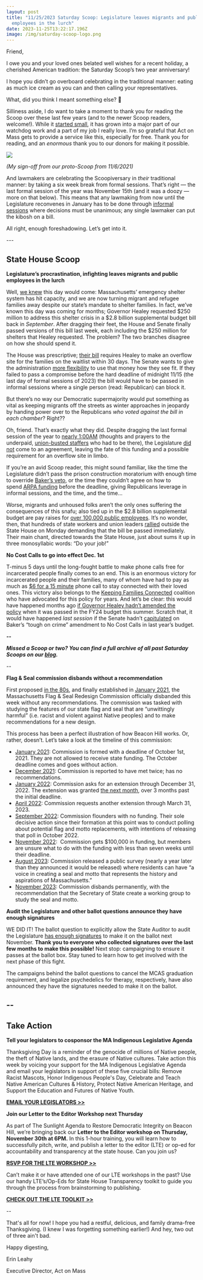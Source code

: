 ```yaml
---
layout: post
title: "11/25/2023 Saturday Scoop: Legislature leaves migrants and public
  employees in the lurch"
date: 2023-11-25T13:22:17.196Z
image: /img/saturday-scoop-logo.png
---
```

Friend,

I owe you and your loved ones belated well wishes for a recent holiday, a cherished American tradition: the Saturday Scoop’s two year anniversary! 

I hope you didn’t go overboard celebrating in the traditional manner: eating as much ice cream as you can and then calling your representatives.

What, did you think I meant something else? 🦃

Silliness aside, I do want to take a moment to thank you for reading the Scoop over these last few years (and to the newer Scoop readers, welcome!). While it [started small](https://actonmass.org/post/2021/11/22/11-13-21-introducing-the-saturday-scoop?utm_medium=&emci=fce5938a-ae8b-ee11-8925-00224832e811&emdi=ea000000-0000-0000-0000-000000000001&ceid={{ContactsEmailID}}), it has grown into a major part of our watchdog work and a part of my job I really love. I’m so grateful that Act on Mass gets to provide a service like this, especially for free. Thank you for reading, and an *enormous* thank you to our donors for making it possible. 

![](/img/screen-shot-2023-11-25-at-11.22.24-am.png)

*(My sign-off from our proto-Scoop from 11/6/2021)*

And lawmakers are celebrating the Scoopiversary in *their* traditional manner: by taking a six week break from formal sessions. That’s right — the last formal session of the year was November 15th (and it was a doozy — more on that below). This means that any lawmaking from now until the Legislature reconvenes in January has to be done through [informal sessions](https://www.instagram.com/p/CygiaUnuIW5/?utm_medium=&emci=fce5938a-ae8b-ee11-8925-00224832e811&emdi=ea000000-0000-0000-0000-000000000001&ceid={{ContactsEmailID}}) where decisions must be unanimous; any single lawmaker can put the kibosh on a bill. 

All right, enough foreshadowing. Let’s get into it.

\---

## State House Scoop

**Legislature’s procrastination, infighting leaves migrants and public employees in the lurch**

Well, [we knew](https://actonmass.org/post/2023/11/04/10-28-2023-saturday-scoop-right-to-shelter-in-jeopardy-healeys-housing-bill-explained?utm_medium=&%7B%7B%7BEngagementData%7D%7D%7D&emci=f03171af-467b-ee11-b004-00224832eb73&emdi=ea000000-0000-0000-0000-000000000001&ceid=%7B%7BContactsEmailID%7D%7D&&{{{EngagementData}}}) this day would come: Massachusetts’ emergency shelter system has hit capacity, and we are now turning migrant and refugee families away despite our state’s mandate to shelter families. In fact, we’ve known this day was coming for months; Governor Healey requested $250 million to address this shelter crisis in a $2.8 billion supplemental budget bill back in *September*. After dragging their feet, the House and Senate finally passed versions of this bill last week, each including the $250 million for shelters that Healey requested. The problem? The two branches disagree on how she should spend it.

The House was prescriptive; [their bill](https://www.recorder.com/Mariano-defends-House-call-for-overflow-shelter-site-52946474?utm_medium=&emci=fce5938a-ae8b-ee11-8925-00224832e811&emdi=ea000000-0000-0000-0000-000000000001&ceid={{ContactsEmailID}}) requires Healey to make an overflow site for the families on the waitlist within 30 days. The Senate wants to give the administration [more flexibility](https://www.masslive.com/politics/2023/11/mass-senate-passes-28b-spending-bill-kills-off-amendment-to-alter-right-to-shelter-law.html?utm_medium=&emci=fce5938a-ae8b-ee11-8925-00224832e811&emdi=ea000000-0000-0000-0000-000000000001&ceid={{ContactsEmailID}}) to use that money how they see fit. If they failed to pass a compromise before the hard deadline of midnight 11/15 (the last day of formal sessions of 2023) the bill would have to be passed in informal sessions where a single person (read: Republican) can block it. 

But there’s no way our Democratic supermajority would put something as vital as keeping migrants off the streets as winter approaches in jeopardy by handing power over to the Republicans *who voted against the bill in each chamber*? Right??

Oh, friend. That’s exactly what they did. Despite dragging the last formal session of the year to [nearly 1:00AM](https://www.masslive.com/politics/2023/11/mass-house-kicks-28b-year-end-budget-bill-to-next-week-after-missing-deadline.html?utm_medium=&emci=fce5938a-ae8b-ee11-8925-00224832e811&emdi=ea000000-0000-0000-0000-000000000001&ceid={{ContactsEmailID}}) (thoughts and prayers to the underpaid, [union-busted staffers](https://www.nbcboston.com/news/local/spilka-senate-sees-no-path-for-employee-union/2792939/?utm_medium=&emci=fce5938a-ae8b-ee11-8925-00224832e811&emdi=ea000000-0000-0000-0000-000000000001&ceid={{ContactsEmailID}}) who had to be there), the Legislature [did not](https://www.wbur.org/news/2023/11/16/mass-legislature-supplemental-funding-shelter-system-negotiation?utm_medium=&emci=fce5938a-ae8b-ee11-8925-00224832e811&emdi=ea000000-0000-0000-0000-000000000001&ceid={{ContactsEmailID}}) come to an agreement, leaving the fate of this funding and a possible requirement for an overflow site in limbo. 

If you’re an avid Scoop reader, this might sound familiar, like the time the Legislature didn’t pass the prison construction moratorium with enough time to override [Baker’s veto](https://www.baystatebanner.com/2022/08/10/baker-vetoes-prison-moratorium/?utm_medium=&emci=fce5938a-ae8b-ee11-8925-00224832e811&emdi=ea000000-0000-0000-0000-000000000001&ceid={{ContactsEmailID}}), or the time they couldn’t agree on how to spend [ARPA funding](https://commonwealthbeacon.org/uncategorized/lawmakers-dont-get-arpa-spending-bill-done/?utm_medium=&emci=fce5938a-ae8b-ee11-8925-00224832e811&emdi=ea000000-0000-0000-0000-000000000001&ceid={{ContactsEmailID}}) before the deadline, giving Republicans leverage in informal sessions, and the time, and the time…

Worse, migrants and unhoused folks aren’t the only ones suffering the consequences of this snafu; also tied up in the $2.8 billion supplemental budget are pay raises for [over 100,000 public employees](https://www.bizjournals.com/boston/news/2023/11/19/100k-public-workers-still-awaiting-raises-due-to-b.html?utm_medium=&emci=fce5938a-ae8b-ee11-8925-00224832e811&emdi=ea000000-0000-0000-0000-000000000001&ceid={{ContactsEmailID}}). It’s no wonder, then, that hundreds of state workers and union leaders [rallied](https://www.bostonglobe.com/2023/11/20/metro/legislature-spending-bill/?utm_medium=&emci=fce5938a-ae8b-ee11-8925-00224832e811&emdi=ea000000-0000-0000-0000-000000000001&ceid={{ContactsEmailID}}) outside the State House on Monday demanding that the bill be passed immediately. Their main chant, directed towards the State House, just about sums it up in three monosyllabic words: “Do your job!” 

**No Cost Calls to go into effect Dec. 1st**

T-minus 5 days until the long-fought battle to make phone calls free for incarcerated people finally comes to an end. This is an enormous victory for incarcerated people and their families, many of whom have had to pay as much as [$6 for a 15 minute](https://www.wbur.org/cognoscenti/2020/01/27/cost-of-phone-calls-prison-bonita-tenneriello-elizabeth-matos?utm_medium=&emci=fce5938a-ae8b-ee11-8925-00224832e811&emdi=ea000000-0000-0000-0000-000000000001&ceid={{ContactsEmailID}}) phone call to stay connected with their loved ones. This victory also belongs to the [Keeping Families Connected](https://nocostcallsma.org/?page_id=14&utm_medium=&emci=fce5938a-ae8b-ee11-8925-00224832e811&emdi=ea000000-0000-0000-0000-000000000001&ceid={{ContactsEmailID}}) coalition who have advocated for this policy for years. And let’s be clear: this would have happened months ago [if Governor Healey hadn’t amended the policy](https://actonmass.org/post/2023/11/04/10-07-2023-saturday-scoop-rep-connolly-also-debuts-original-song-and-no-were-not-kidding?utm_medium=&emci=fce5938a-ae8b-ee11-8925-00224832e811&emdi=ea000000-0000-0000-0000-000000000001&ceid={{ContactsEmailID}}) when it was passed in the FY24 budget this summer. Scratch that, it would have happened *last session* if the Senate hadn’t [capitulated](https://www.progressivemass.com/how-the-ma-senate-colluded-with-charlie-baker-to-defeat-no-cost-calls/?utm_medium=&emci=fce5938a-ae8b-ee11-8925-00224832e811&emdi=ea000000-0000-0000-0000-000000000001&ceid={{ContactsEmailID}}) on Baker’s “tough on crime” amendment to No Cost Calls in last year’s budget. 

***\--***

***Missed a Scoop or two? You can find a full archive of all past Saturday Scoops on our [blog](https://actonmass.org/blog?utm_medium=&{{{EngagementData}}}&emci=25102f50-235a-ee11-9937-00224832eb73&emdi=ea000000-0000-0000-0000-000000000001&ceid={{ContactsEmailID}}).***

*\--*

**Flag & Seal commission disbands without a recommendation**

First proposed [in the 80s](https://www.bostonglobe.com/2021/11/28/metro/nearly-year-later-panel-rethinking-massachusetts-state-seal-is-behind-schedule-still-shorthanded/?emci=b844da8d-a154-ec11-94f6-0050f2e65e9b&emdi=ea000000-0000-0000-0000-000000000001&ceid=%7B%7BContactsEmailID%7D%7D&utm_medium=&{{{EngagementData}}}), and finally established in [January 2021](https://www.cbsnews.com/boston/news/baker-approves-commission-to-redesign-massachusetts-state-seal/?utm_medium=&emci=fce5938a-ae8b-ee11-8925-00224832e811&emdi=ea000000-0000-0000-0000-000000000001&ceid={{ContactsEmailID}}), the Massachusetts Flag & Seal Redesign Commission officially disbanded this week without any recommendations. The commission was tasked with studying the features of our state flag and seal that are “unwittingly harmful” (i.e. racist and violent against Native peoples) and to make recommendations for a new design. 

This process has been a perfect illustration of how Beacon Hill works. Or, rather, doesn’t. Let’s take a look at the timeline of this commission: 

* [January 2021](https://www.cbsnews.com/boston/news/baker-approves-commission-to-redesign-massachusetts-state-seal/?utm_medium=&emci=fce5938a-ae8b-ee11-8925-00224832e811&emdi=ea000000-0000-0000-0000-000000000001&ceid={{ContactsEmailID}}): Commission is formed with a deadline of October 1st, 2021. They are not allowed to receive state funding. The October deadline comes and goes without action.
* [December 2021](https://actonmass.org/post/2021/12/06/12-04-21-saturday-scoop-6-reps-4-billion?emci=bc44d5cf-357b-ec11-94f6-c896650d4442&emdi=ea000000-0000-0000-0000-000000000001&ceid=%7B%7BContactsEmailID%7D%7D&utm_medium=&{{{EngagementData}}}): Commission is reported to have met twice; has no recommendations.
* [January 2022](https://actonmass.org/post/2022/01/25/01-22-22-saturday-scoop-covid-relief-bill-on-its-way-rally-today?utm_medium=&emci=fce5938a-ae8b-ee11-8925-00224832e811&emdi=ea000000-0000-0000-0000-000000000001&ceid={{ContactsEmailID}}): Commission asks for an extension through December 31, 2022. The extension was granted [the next month](https://actonmass.org/post/2022/03/03/02-19-22-saturday-scoop-drivers-license-bill-passed-the-house-how-it-happened?utm_medium=&emci=fce5938a-ae8b-ee11-8925-00224832e811&emdi=ea000000-0000-0000-0000-000000000001&ceid={{ContactsEmailID}}), over 3 months past the initial deadline. 
* [April 2022](https://www.wgbh.org/news/politics/2022-04-19/commission-to-review-mass-state-seal-and-motto-struggling-to-get-the-job-done?utm_medium=&emci=fce5938a-ae8b-ee11-8925-00224832e811&emdi=ea000000-0000-0000-0000-000000000001&ceid={{ContactsEmailID}}): Commission requests another extension through March 31, 2023.
* [September 2022](https://actonmass.org/post/2022/10/26/09-17-2022-saturday-scoop-primary-night-results-what-comes-next?utm_medium=&emci=fce5938a-ae8b-ee11-8925-00224832e811&emdi=ea000000-0000-0000-0000-000000000001&ceid={{ContactsEmailID}}): Commission flounders with no funding. Their sole decisive action since their formation at this point was to conduct polling about potential flag and motto replacements, with intentions of releasing that poll in October 2022. 
* [November 2022](https://www.wgbh.org/news/politics/2022-11-15/for-massachusetts-no-news-of-a-new-state-seal-or-motto?utm_medium=&emci=fce5938a-ae8b-ee11-8925-00224832e811&emdi=ea000000-0000-0000-0000-000000000001&ceid={{ContactsEmailID}}):  Commission gets $100,000 in funding, but members are unsure what to do with the funding with less than seven weeks until their deadline. 
* [August 2023](https://www.wbur.org/news/2023/08/21/state-seal-motto-commission-survey?utm_medium=&emci=fce5938a-ae8b-ee11-8925-00224832e811&emdi=ea000000-0000-0000-0000-000000000001&ceid={{ContactsEmailID}}): Commission released a public survey (nearly a year later than they announced it would be released) where residents can have “a voice in creating a seal and motto that represents the history and aspirations of Massachusetts.”
* [November 2023](https://www.bostonglobe.com/2023/11/15/metro/massachusetts-state-seal-motto-commission-native-american/?utm_medium=&emci=fce5938a-ae8b-ee11-8925-00224832e811&emdi=ea000000-0000-0000-0000-000000000001&ceid={{ContactsEmailID}}): Commission disbands permanently, with the recommendation that the Secretary of State create a working group to study the seal and motto.

**Audit the Legislature and other ballot questions announce they have enough signatures**

WE DID IT! The ballot question to explicitly allow the State Auditor to audit the Legislature [has enough signatures](https://whdh.com/news/half-dozen-ballot-campaigns-confident-about-moving-forward/?utm_medium=&emci=fce5938a-ae8b-ee11-8925-00224832e811&emdi=ea000000-0000-0000-0000-000000000001&ceid={{ContactsEmailID}}) to make it on the ballot next November. **Thank you to everyone who collected signatures over the last few months to make this possible!** Next stop: campaigning to ensure it passes at the ballot box. Stay tuned to learn how to get involved with the next phase of this fight.

The campaigns behind the ballot questions to cancel the MCAS graduation requirement, and legalize psychedelics for therapy, respectively, have also announced they have the signatures needed to make it on the ballot.

## \--

## Take Action

**Tell your legislators to cosponsor the MA Indigenous Legislative Agenda**

Thanksgiving Day is a reminder of the genocide of millions of Native people, the theft of Native lands, and the erasure of Native cultures. Take action this week by voicing your support for the MA Indigenous Legislative Agenda and email your legislators in support of these five crucial bills: Remove Racist Mascots, Honor Indigenous People's Day, Celebrate and Teach Native American Cultures & History, Protect Native American Heritage, and Support the Education and Futures of Native Youth.

**[EMAIL YOUR LEGISLATORS >>](https://actionnetwork.org/letters/2023-2024-cosponsor-drive-for-mass-indigenous-legislative-agenda?utm_medium=&emci=fce5938a-ae8b-ee11-8925-00224832e811&emdi=ea000000-0000-0000-0000-000000000001&ceid={{ContactsEmailID}})**

**Join our Letter to the Editor Workshop next Thursday**

As part of The Sunlight Agenda to Restore Democratic Integrity on Beacon Hill, we’re bringing back our **Letter to the Editor workshop on Thursday, November 30th at 6PM.** In this 1-hour training, you will learn how to successfully pitch, write, and publish a letter to the editor (LTE) or op-ed for accountability and transparency at the state house. Can you join us?

**[RSVP FOR THE LTE WORKSHOP >>](https://secure.everyaction.com/CQqCe8sbVEWB3uC8NSJRqw2?utm_medium=&emci=fce5938a-ae8b-ee11-8925-00224832e811&emdi=ea000000-0000-0000-0000-000000000001&ceid={{ContactsEmailID}})**

Can’t make it or have attended one of our LTE workshops in the past? Use our handy LTE’s/Op-Eds for State House Transparency toolkit to guide you through the process from brainstorming to publishing.

**[CHECK OUT THE LTE TOOLKIT >>](https://docs.google.com/document/d/14sSpxR2L_2KKqgtfd3VWnvm_E5FGol96T1eLjemalK4/?utm_medium=&emci=fce5938a-ae8b-ee11-8925-00224832e811&emdi=ea000000-0000-0000-0000-000000000001&ceid={{ContactsEmailID}})**

\--

That's all for now! I hope you had a restful, delicious, and family drama-free Thanksgiving. (I knew I was forgetting something earlier!) And hey, two out of three ain't bad.

Happy digesting,

Erin Leahy

Executive Director, Act on Mass